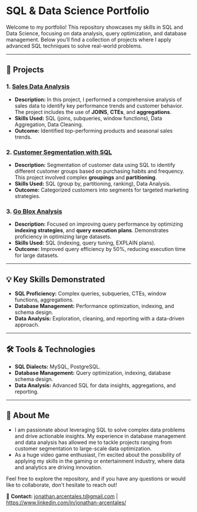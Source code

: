 # SQL & Data Science Portfolio

Welcome to my portfolio! This repository showcases my skills in SQL and Data Science, focusing on data analysis, query optimization, and database management. Below you’ll find a collection of projects where I apply advanced SQL techniques to solve real-world problems.

---

## 📁 Projects

### 1. [Sales Data Analysis](https://github.com/DanteLegends/SQL-Data-Science-Portfolio/tree/main/Sales_Data_Analysis)
- **Description:** In this project, I performed a comprehensive analysis of sales data to identify key performance trends and customer behavior. The project includes the use of **JOINS**, **CTEs**, and **aggregations**.
- **Skills Used:** SQL (joins, subqueries, window functions), Data Aggregation, Data Cleaning.
- **Outcome:** Identified top-performing products and seasonal sales trends.

### 2. [Customer Segmentation with SQL](https://github.com/DanteLegends/SQL-Data-Science-Portfolio/tree/main/Customer_Segmentation_with_SQL)
- **Description:** Segmentation of customer data using SQL to identify different customer groups based on purchasing habits and frequency. This project involved complex **groupings** and **partitioning**.
- **Skills Used:** SQL (group by, partitioning, ranking), Data Analysis.
- **Outcome:** Categorized customers into segments for targeted marketing strategies.

### 3. [Go Blox Analysis](https://github.com/DanteLegends/SQL-Data-Science-Portfolio/tree/main/Go_Blox_Analysis)
- **Description:** Focused on improving query performance by optimizing **indexing strategies**, and **query execution plans**. Demonstrates proficiency in optimizing large datasets.
- **Skills Used:** SQL (indexing, query tuning, EXPLAIN plans).
- **Outcome:** Improved query efficiency by 50%, reducing execution time for large datasets.

---

## 💡 Key Skills Demonstrated
- **SQL Proficiency:** Complex queries, subqueries, CTEs, window functions, aggregations.
- **Database Management:** Performance optimization, indexing, and schema design.
- **Data Analysis:** Exploration, cleaning, and reporting with a data-driven approach.

---

## 🛠 Tools & Technologies
- **SQL Dialects:** MySQL, PostgreSQL.
- **Database Management:** Query optimization, indexing, database schema design.
- **Data Analysis:** Advanced SQL for data insights, aggregations, and reporting.

---

## 📝 About Me
- I am passionate about leveraging SQL to solve complex data problems and drive actionable insights. My experience in database management and data analysis has allowed me to tackle projects ranging from customer segmentation to large-scale data optimization.
- As a huge video game enthusiast, I’m excited about the possibility of applying my skills in the gaming or entertainment industry, where data and analytics are driving innovation.

Feel free to explore the repository, and if you have any questions or would like to collaborate, don't hesitate to reach out!

📧 **Contact:** jonathan.arcentales.t@gmail.com | https://www.linkedin.com/in/jonathan-arcentales/
